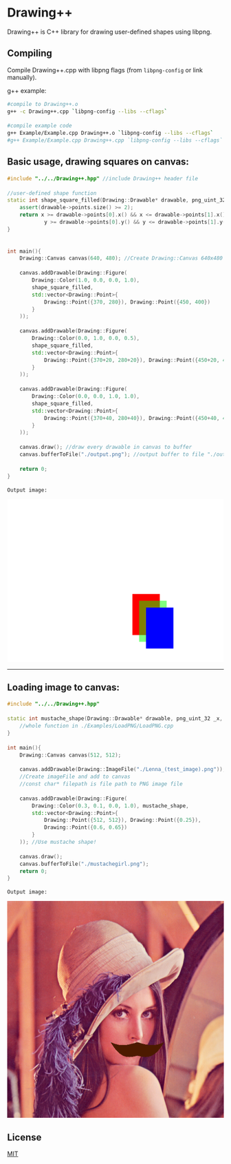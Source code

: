 # Drawing++

Drawing++ is C++ library for drawing user-defined shapes using libpng.

## Compiling

Compile Drawing++.cpp with libpng flags (from `libpng-config` or link manually).

g++ example:
```sh
#compile to Drawing++.o
g++ -c Drawing++.cpp `libpng-config --libs --cflags`

#compile example code
g++ Example/Example.cpp Drawing++.o `libpng-config --libs --cflags`
#g++ Example/Example.cpp Drawing++.cpp `libpng-config --libs --cflags`
```

## Basic usage, drawing squares on canvas:
```c++
#include "../../Drawing++.hpp" //include Drawing++ header file

//user-defined shape function
static int shape_square_filled(Drawing::Drawable* drawable, png_uint_32 x, png_uint_32 y){
    assert(drawable->points.size() >= 2);
    return x >= drawable->points[0].x() && x <= drawable->points[1].x() &&
            y >= drawable->points[0].y() && y <= drawable->points[1].y();
}


int main(){
    Drawing::Canvas canvas(640, 480); //Create Drawing::Canvas 640x480 size

    canvas.addDrawable(Drawing::Figure(
        Drawing::Color(1.0, 0.0, 0.0, 1.0),
        shape_square_filled,
        std::vector<Drawing::Point>{ 
            Drawing::Point({370, 280}), Drawing::Point({450, 400}) 
        }
    ));

    canvas.addDrawable(Drawing::Figure(
        Drawing::Color(0.0, 1.0, 0.0, 0.5),
        shape_square_filled,
        std::vector<Drawing::Point>{ 
            Drawing::Point({370+20, 280+20}), Drawing::Point({450+20, 400+20}) 
        }
    ));

    canvas.addDrawable(Drawing::Figure(
        Drawing::Color(0.0, 0.0, 1.0, 1.0),
        shape_square_filled,
        std::vector<Drawing::Point>{ 
            Drawing::Point({370+40, 280+40}), Drawing::Point({450+40, 400+40}) 
        }
    )); 

    canvas.draw(); //draw every drawable in canvas to buffer
    canvas.bufferToFile("./output.png"); //output buffer to file "./output.png"

    return 0;
}
```
`Output image:`

![output image](Examples/ThreeSquares/output.png)

---

## Loading image to canvas:
```c++
#include "../../Drawing++.hpp"

static int mustache_shape(Drawing::Drawable* drawable, png_uint_32 _x, png_uint_32 _y){
    //whole function in ./Examples/LoadPNG/LoadPNG.cpp
}

int main(){
    Drawing::Canvas canvas(512, 512);
    
    canvas.addDrawable(Drawing::ImageFile("./Lenna_(test_image).png"));
    //Create imageFile and add to canvas
    //const char* filepath is file path to PNG image file
    
    canvas.addDrawable(Drawing::Figure(
        Drawing::Color(0.3, 0.1, 0.0, 1.0), mustache_shape,
        std::vector<Drawing::Point>{ 
            Drawing::Point({512, 512}), Drawing::Point({0.25}), 
            Drawing::Point({0.6, 0.65}) 
        }
    )); //Use mustache shape!

    canvas.draw();
    canvas.bufferToFile("./mustachegirl.png");
    return 0;
}
```
`Output image:`

![output image](Examples/LoadPNG/mustachegirl.png)

## License
[MIT](https://choosealicense.com/licenses/mit/)
